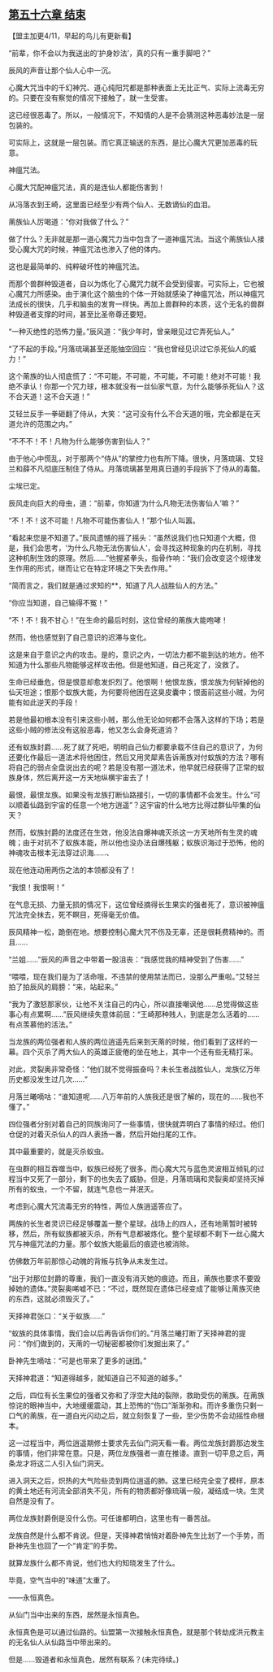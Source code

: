 ## [第五十六章 结束](https://www.xxbiquge.com/11_11207/9114967.html)


  【盟主加更4/11，早起的鸟儿有更新看】

  “前辈，你不会以为我送出的‘护身妙法’，真的只有一重手脚吧？”

  辰风的声音让那个仙人心中一沉。

  心魔大咒当中的千幻神咒、道心纯阳咒都是那种表面上无比正气、实际上流毒无穷的。只要在没有察觉的情况下接触了，就一生受害。

  这已经很恶毒了。所以，一般情况下，不知情的人是不会猜测这种恶毒妙法是一层包装的。

  可实际上，这就是一层包装。而它真正输送的东西，是比心魔大咒更加恶毒的玩意。

  神瘟咒法。

  心魔大咒配神瘟咒法，真的是连仙人都能伤害到！

  从冯落衣到王崎，这里面已经至少有两个仙人、无数谪仙的血泪。

  萳族仙人厉喝道：“你对我做了什么？”

  做了什么？无非就是那一道心魔咒力当中包含了一道神瘟咒法。当这个萳族仙人接受心魔大咒的时候，神瘟咒法也渗入了他的体内。

  这也是最简单的、纯粹破坏性的神瘟咒法。

  而那个兽群种毁道者，自以为炼化了心魔咒力就不会受到侵害。可实际上，它也被心魔咒力所感染。由于演化这个脑虫的个体一开始就感染了神瘟咒法，所以神瘟咒法成长的很快，几乎和脑虫的发育一样快。再加上兽群种的本质，这个无名的兽群种毁道者支撑的时间，甚至比圣帝尊还要短。

  “一种灭绝性的恐怖力量。”辰风道：“我少年时，曾亲眼见过它弄死仙人。”

  “了不起的手段。”月落琉璃甚至还能抽空回应：“我也曾经见识过它杀死仙人的威力！”

  这个萳族的仙人彻底慌了：“不可能，不可能，不可能，不可能！绝对不可能！我绝不承认！你那一个咒力球，根本就没有一丝仙家气意，为什么能够杀死仙人？这不合天道！这不合天道！”

  艾轻兰反手一拳砸翻了侍从，大笑：“这可没有什么不合天道的哦，完全都是在天道允许的范围之内。”

  “不不不！不！凡物为什么能够伤害到仙人？”

  由于他心中慌乱，对于那两个“侍从”的掌控力也有所下降。很快，月落琉璃、艾轻兰和薛不凡彻底压制住了侍从。月落琉璃甚至用真日道的手段拆下了侍从的毒螯。

  尘埃已定。

  辰风走向巨大的母虫，道：“前辈，你知道‘为什么凡物无法伤害仙人’嘛？”

  “不！不！这不可能！凡物不可能伤害仙人！”那个仙人叫嚣。

  “看起来您是不知道了。”辰风遗憾的摇了摇头：“虽然说我们也只知道个大概，但是，我们会思考，‘为什么凡物无法伤害仙人’，会寻找这种现象的内在机制，寻找这种机制生效的原理。然后……”他握紧拳头，指骨作响：“我们会改变这个规律发生作用的形式，继而让它在特定环境之下失去作用。”

  “简而言之，我们就是通过求知的**，知道了凡人战胜仙人的方法。”

  “你应当知道，自己输得不冤！”

  “不！不！我不甘心！”在生命的最后时刻，这位曾经的萳族大能咆哮！

  然而，他也感觉到了自己意识的迟滞与变化。

  这是来自于意识之内的攻击。是的，意识之内，一切法力都不能到达的地方。他不知道为什么那些凡物能够这样攻击他。但是他知道，自己死定了，没救了。

  生命已经垂危，但是恨意却愈发炽烈了。他恨啊！他恨龙族，恨龙族为何斩掉他的仙天坦途；恨那个蚁族大能，为何要将他困在这臭皮囊中；恨面前这些小贼，为何能有如此逆天的手段！

  若是他最初根本没有引来这些小贼，那么他无论如何都不会落入这样的下场；若是这些小贼的修法没有这般恶毒，他又怎么会身死道消？

  还有蚁族封爵……死了就了死吧，明明自己仙力都要承载不住自己的意识了，为何还要化作最后一道法术将他困住，然后又用灵犀素告诉萳族对付蚁族的方法？哪有将自己的弱点全盘说出去的呢？若是没有那一道法术，他早就已经获得了正常的蚁族身体，然后离开这一方天地纵横宇宙去了！

  最恨，最恨龙族。如果没有龙族打断仙路接引，一切的事情都不会发生。什么“可以顺着仙路到宇宙的任意一个地方逍遥”？这宇宙的什么地方比得过群仙毕集的仙天？

  然而，蚁族封爵的法度还在生效，他没法自爆神魂灭杀这一方天地所有生灵的魂魄；由于对抗不了蚁族本能，所以他也没办法自爆残躯；蚁族识海过于恐怖，他的神魂攻击根本无法穿过识海……、

  现在他连动用两伤之法的本领都没有了！

  “我恨！我恨啊！”

  在气息无损、力量无损的情况下，这位曾经摘得长生果实的强者死了，意识被神瘟咒法完全抹去，死不瞑目，死得毫无价值。

  辰风精神一松，跪倒在地。想要控制心魔大咒不伤及无辜，还是很耗费精神的。而且……

  “兰姐……”辰风的声音之中带着一股沮丧：“我感觉我的精神受到了伤害……”

  “喂喂，现在我们是为了活命哦，不违禁的使用禁法而已，没那么严重啦。”艾轻兰拍了拍辰风的肩膀：“来，站起来。”

  “我为了激怒那家伙，让他不关注自己的内心，所以直接嘲讽他……总觉得做这些事心有点累啊……”辰风继续失意体前屈：“王崎那种贱人，到底是怎么活着的……有点羡慕他的活法。”

  当龙族的两位强者和人族的两位逍遥先后来到天萳的时候，他们看到了这样的一幕。四个灭杀了两大仙人的英雄正疲倦的坐在地上，其中一个还有些无精打采。

  对此，灵裂奥非常奇怪：“他们就不觉得振奋吗？未长生者战胜仙人，龙族亿万年历史都没发生过几次……”

  月落兰曦嘀咕：“谁知道呢……八万年前的人族我还是很了解的，现在的……我也不懂了。”

  四位强者分别对着自己的同族询问了一些事情，很快就弄明白了事情的经过。他们仓促的对着灭杀仙人的四人表扬一番，然后开始扫尾的工作。

  其中最重要的，就是灭杀蚁虫。

  在虫群的相互吞噬当中，蚁族已经死了很多。而心魔大咒与蓝色灵波相互倾轧的过程当中又死了一部分，剩下的也失去了威胁。但是，月落琉璃和灵裂奥却坚持灭掉所有的蚁虫，一个不留，就连气息也一并泯灭。

  考虑到心魔大咒流毒无穷的特性，两位人族逍遥答应了。

  两族的长生者灵识已经足够覆盖一整个星球。战场上的四人，还有地萳暂时被转移，然后，所有蚁族都被灭杀，所有气息都被炼化。整个星球都不剩下一丝心魔大咒与神瘟咒法的力量。那个蚁族大能最后的痕迹也被消除。

  仿佛数万年前那惊心动魄的背叛与抗争从未发生过。

  “出于对那位封爵的尊重，我们一直没有消灭她的痕迹。而且，萳族也要求不要毁掉她的遗体。”灵裂奥唏嘘不已：“不过，既然现在遗体已经变成了能够让萳族灭绝的东西，这就必须毁灭了。”

  天择神君张口：“关于蚁族……”

  “蚁族的具体事情，我们会以后再告诉你们的。”月落兰曦打断了天择神君的提问：“你们做到的，天萳的一切秘密都被你们发掘出来了。”

  卧神先生嘀咕：“可是也带来了更多的谜团。”

  天择神君道：“知道得越多，就知道自己不知道的越多。”

  之后，四位有长生果位的强者又弥和了浮空大陆的裂隙，救助受伤的萳族。在萳族惊诧的眼神当中，大地缓缓震动，其上恐怖的“伤口”渐渐弥和。而许多重伤只剩一口气的萳族，在一道白光闪动之后，就立刻恢复了一些，至少伤势不会动摇性命根本。

  这一过程当中，两位逍遥期修士要求先去仙门洞天看一看。两位龙族封爵那边发生的事情，他们非常在意。只是，两位龙族强者一直在推诿。直到一切平息之后，两条龙才将这二人引入仙门洞天。

  进入洞天之后，炽热的大气险些烫到两位逍遥的肺。这里已经完全变了模样，原本的黄土地还有河流全部消失不见，所有的物质都好像琉璃一般，凝结成一块。生灵自然是没有了。

  两位龙族封爵倒是没什么伤。可任谁都明白，这里也有一番苦战。

  龙族自然是什么都不肯说。但是，天择神君悄悄对着卧神先生比划了一个手势，而卧神先生也回了一个“肯定”的手势。

  就算龙族什么都不肯说，他们也大约知晓发生了什么。

  毕竟，空气当中的“味道”太重了。

  ——永恒真色。

  从仙门当中出来的东西，居然是永恒真色。

  永恒真色是可以通过仙路的。仙盟第一次接触永恒真色，就是那个转劫成洪元教主的无名仙人从仙路当中带出来的。

  但是……毁道者和永恒真色，居然有联系？(未完待续。)
